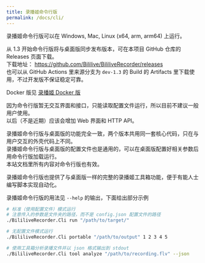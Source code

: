```yaml
---
title: 录播姬命令行版
permalink: /docs/cli/
---
```


录播姬命令行版可以在 Windows, Mac, Linux (x64, arm, arm64) 上运行。

从 1.3 开始命令行版将与桌面版同步发布版本，可在本项目 GitHub 仓库的 Releases 页面下载。  
下载地址： <https://github.com/Bililive/BililiveRecorder/releases>  
也可以从 GitHub Actions 里来源分支为 `dev-1.3` 的 Build 的 Artifacts 里下载使用，不过开发版不保证稳定可靠。

Docker 版见 [录播姬 Docker 版](/docs/cli/docker/)

因为命令行版暂无交互界面和接口，只能读取配置文件运行，所以目前不建议一般用户使用。  
以后（不是近期）应该会增加 Web 界面和 HTTP API。

录播姬命令行版与桌面版的功能完全一致，两个版本共用同一套核心代码，只在与用户交互的外壳代码上不同。  
录播姬命令行版与桌面版的配置文件也是通用的，可以在桌面版配置好相关参数后用命令行版加载运行。  
本站文档里所有内容对命令行版也有效。

录播姬命令行版也提供了与桌面版一样的完整的录播姬工具箱功能，便于有能人士编写脚本实现自动化。

录播姬命令行版的用法见 `--help` 的输出，下面给出部分示例

```sh
# 标准（使用配置文件）模式运行
# 注意传入的参数是文件夹的路径，而不是 config.json 配置文件的路径
./BililiveRecorder.Cli run "/path/to/target/"

# 无配置文件模式运行
./BililiveRecorder.Cli portable "/path/to/output" 1 2 3 4 5

# 使用工具箱分析录播文件并以 json 格式输出到 stdout
./BililiveRecorder.Cli tool analyze "/path/to/recording.flv" --json
```
